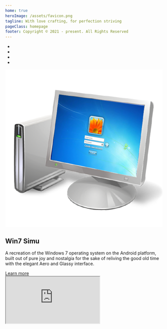 ```yaml
---
home: true
heroImage: /assets/favicon.png
tagline: With love crafting, for perfection striving
pageClass: homepage
footer: Copyright © 2021 - present. All Rights Reserved
---
```


<ul class="link-buttons">
  <li><link-button id="github" /></li>
  <li><link-button id="google" /></li>
  <li><link-button id="youtube" /></li>
  <li><link-button id="twitter" /></li>
</ul>

<home-section layout="flex">
  <img src="/assets/win7simu-logo.png" alt="win7 simu">
  <article>
    <h1>Win7 Simu</h1>
    <p>A recreation of the Windows 7 operating system on the Android platform,
    built out of pure joy and nostalgia for the sake of reliving the good old time
    with the elegant Aero and Glassy interface.</p>
    <div>
      <a href="/win7simu/about.html">Learn more</a>
    </div>
  </article>
</home-section>

<home-section layout="flex right">
  <div class="preview">
    <iframe title="Brick 1100 Preview" src="https://brick1100.visnalize.com" />
  </div>
  <article>
    <h1>Brick 1100</h1>
    <p>A simulation of the Nokia 1100 mobile phone, the best-selling mobile phone of all time worldwide.
    The simulation aims to bring the users back to the simpler time with the fundamental graphics
    and features from one of the most durable phones.</p>
    <div>
      <a href="/brick1100/about.html">Learn more</a>
    </div>
  </article>
</home-section>

<google-ads />
